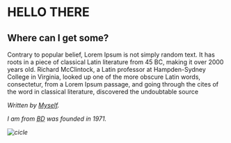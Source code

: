 <!doctylpe html>
<html> 
<head>
	<style>
		address {
			display: bold;
			frot-style: robo;
		}
	</style>
<meta charset="UTF-8">
<meta name="viewpoint" content="width=device-width, initial-scale=1.0">
<title>Document</title>
</head>
<body>
<h1>HELLO THERE</h1>
<h2>Where can I get some?</h2>
<p>Contrary to popular belief, Lorem Ipsum is not simply random text. It has roots in a piece of classical Latin literature from 45 BC, making it over 2000 years old. Richard McClintock, a Latin professor at Hampden-Sydney College in Virginia, looked up one of the more obscure Latin words, consectetur, from a Lorem Ipsum passage, and going through the cites of the word in classical literature, discovered the undoubtable source</p>

<!--comment-->
<address>
	Written by <a href="https://youtube.com/shorts/vJ_jj5Ic2AY?feature=share">Myself</a>.<br>

<p>I am from <abbr title="Bangladesh">BD</abbr> was founded in 1971.</p>

<img src="images/practice[2]-17-6.jpg" alt="cicle">
</body>
</html>
